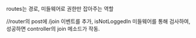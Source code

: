 routes는 경로, 미들웨어로 권한만 잡아주는 역할

//router의 post에 /join 이벤트를 추가, isNotLoggedIn 미들웨어를 통해 검사하여, 성공하면 controller의 join 메소드가 작동.
<!-- router.post('/join', isNotLoggedIn, join); -->